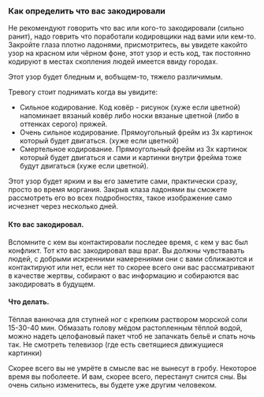 ### Как определить что вас закодировали

Не рекомендуют говорить что вас или кого-то закодировали (сильно ранит), надо говрить что поработали кодировщики над вами или кем-то.
Закройте глаза плотно ладонями, присмотритесь, вы увидете какойто узор на красном или чёрном фоне, этот узор и есть код, так постоянно кодируют в местах скопления людей имеется ввиду городах.

Этот узор будет бледным и, вобъщем-то, тяжело различимым. 

Тревогу стоит поднимать когда вы увидите:
* Сильное кодирование. Код ковёр - рисунок (хуже если цветной) напоминает вязаный ковёр либо носки вязаные цветной (либо в оттенках серого) пряжей.
* Очень сильное кодирование. Прямоугольный фрейм из 3х картинок который будет двигаться. (хуже если цветной)
* Смертельное кодирование. Прямоугольный фрейм из 3х картинок который будет двигаться и сами и картинки внутри фрейма тоже будут двигаться (хуже если цветной).

Этот узор будет ярким и вы его заметите сами, практически сразу, просто во время моргания. Закрыв клаза ладонями вы сможете рассмотреть его во всех подробностях, такое изображение само исчезнет через несколько дней. 

#### Кто вас закодировал.
Вспомните с кем вы контактировали последее время, с кем у вас был конфликт. Тот кто вас закодировал ваш враг. Вы должны чувствавать людей, с добрыми искренними намерениями они с вами сближаются и контактируют или нет, если нет то скорее всего они вас рассматривают в качестве жертвы, собирают о вас информацию и собираются вас закодировать в будущем. 

#### Что делать.
Тёплая ванночка для ступней ног с крепким раствором морской соли 15-30-40 мин.
Обмазать голову мёдом растопленным тёплой водой, можно надеть целофановый пакет чтоб не запачкать бельё и спать ночь так.
Не смотреть телевизор (где есть светящиеся движущиеся картинки)

Скорее всего вы не умрёте в смысле вас не вынесут в гробу. Некоторое время вы поболеете. И вам, скорее всего, перестанут снится сны. Вы очень сильно изменитесь, вы будете уже другим человеком.